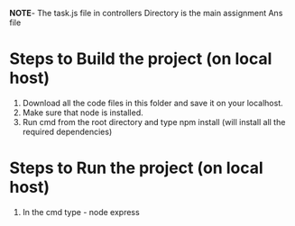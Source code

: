 <b>NOTE</b>- The task.js file in controllers Directory is the main assignment Ans file

# Steps to Build the project (on local host) #
1. Download all the code files in this folder and save it on your localhost.
2. Make sure that node is installed.
3. Run cmd from the root directory and type npm install (will install all the required dependencies)

# Steps to Run the project (on local host) #
1. In the cmd type - node express
